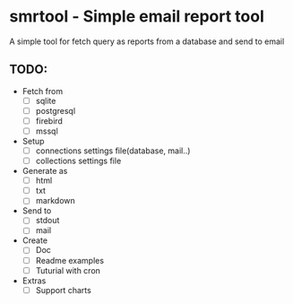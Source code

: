 # smrtool - Simple email report tool

A simple tool for fetch query as reports from a database and send to email

## TODO:
- Fetch from
    - [ ] sqlite
    - [ ] postgresql
    - [ ] firebird
    - [ ] mssql
- Setup
    - [ ] connections settings file(database, mail..)
    - [ ] collections settings file
- Generate as
    - [ ] html
    - [ ] txt
    - [ ] markdown
- Send to
    - [ ] stdout
    - [ ] mail
- Create
    - [ ] Doc
    - [ ] Readme examples
    - [ ] Tuturial with cron
- Extras
    - [ ] Support charts
